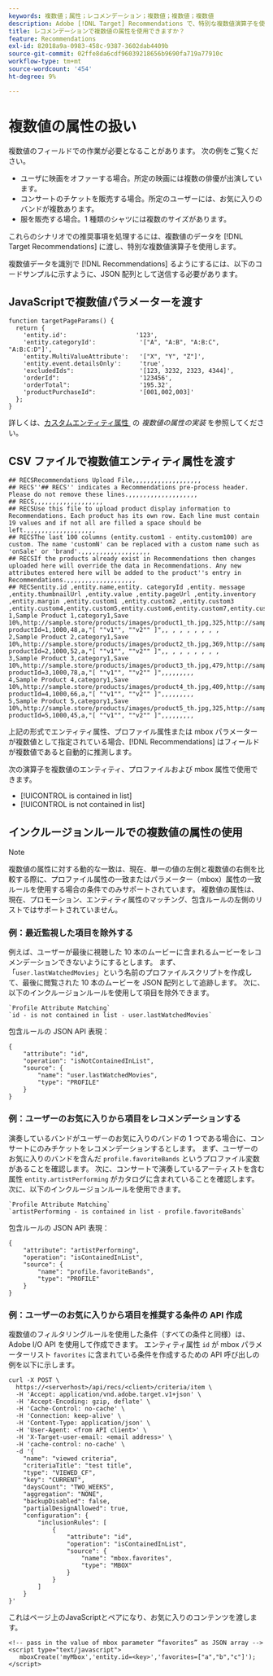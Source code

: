 ```yaml
---
keywords: 複数値；属性；レコメンデーション；複数値；複数値；複数値
description: Adobe [!DNL Target] Recommendations で、特別な複数値演算子を使用して複数値フィールドを操作する方法を説明します。例えば、複数のアクターを持つムービーをレコメンデーションする場合などです。
title: レコメンデーションで複数値の属性を使用できますか？
feature: Recommendations
exl-id: 82018a9a-0983-458c-9387-3602dab4409b
source-git-commit: 02ffe8da6cdf96039218656b9690fa719a77910c
workflow-type: tm+mt
source-wordcount: '454'
ht-degree: 9%

---
```


# 複数値の属性の扱い

複数値のフィールドでの作業が必要となることがあります。 次の例をご覧ください。

* ユーザに映画をオファーする場合。所定の映画には複数の俳優が出演しています。
* コンサートのチケットを販売する場合。所定のユーザーには、お気に入りのバンドが複数あります。
* 服を販売する場合。1 種類のシャツには複数のサイズがあります。

これらのシナリオでの推奨事項を処理するには、複数値のデータを [!DNL Target Recommendations] に渡し、特別な複数値演算子を使用します。

複数値データを識別で [!DNL Recommendations] るようにするには、以下のコードサンプルに示すように、JSON 配列として送信する必要があります。

## JavaScriptで複数値パラメーターを渡す

```
function targetPageParams() { 
  return { 
    'entity.id':                   '123', 
    'entity.categoryId':            '["A", "A:B", "A:B:C", "A:B:C:D"]',        
    'entity.MultiValueAttribute':   '["X", "Y", "Z"]', 
    'entity.event.detailsOnly':     'true', 
    'excludedIds":                  '[123, 3232, 2323, 4344]', 
    'orderId":                      '123456', 
    'orderTotal":                   '195.32', 
    'productPurchaseId":            '[001,002,003]' 
  }; 
}
```

詳しくは、[&#x200B; カスタムエンティティ属性 &#x200B;](/help/main/c-recommendations/c-products/custom-entity-attributes.md#section_80FEFE49E8AF415D99B739AA3CBA2A14) の *複数値の属性の実装* を参照してください。

## CSV ファイルで複数値エンティティ属性を渡す

```
## RECSRecommendations Upload File,,,,,,,,,,,,,,,,,,,
## RECS''## RECS'' indicates a Recommendations pre-process header. Please do not remove these lines.,,,,,,,,,,,,,,,,,,,
## RECS,,,,,,,,,,,,,,,,,,,
## RECSUse this file to upload product display information to Recommendations. Each product has its own row. Each line must contain 19 values and if not all are filled a space should be left.,,,,,,,,,,,,,,,,,,,
## RECSThe last 100 columns (entity.custom1 - entity.custom100) are custom. The name 'customN' can be replaced with a custom name such as 'onSale' or 'brand'.,,,,,,,,,,,,,,,,,,,
## RECSIf the products already exist in Recommendations then changes uploaded here will override the data in Recommendations. Any new attributes entered here will be added to the product''s entry in Recommendations.,,,,,,,,,,,,,,,,,,,
## RECSentity.id ,entity.name,entity. categoryId ,entity. message ,entity.thumbnailUrl ,entity.value ,entity.pageUrl ,entity.inventory ,entity.margin ,entity.custom1 ,entity.custom2 ,entity.custom3 ,entity.custom4,entity.custom5,entity.custom6,entity.custom7,entity.custom8,entity.custom9,entity.custom10,
1,Sample Product 1,category1,Save 10%,http://sample.store/products/images/product1_th.jpg,325,http://sample.store/products/product_detail.jsp?productId=1,1000,48,a,"[ ""v1"", ""v2"" ]",, , , , , , , ,
2,Sample Product 2,category1,Save 10%,http://sample.store/products/images/product2_th.jpg,369,http://sample.store/products/product_detail.jsp?productId=2,1000,52,a,"[ ""v1"", ""v2"" ]",, , , , , , , ,
3,Sample Product 3,category1,Save 10%,http://sample.store/products/images/product3_th.jpg,479,http://sample.store/products/product_detail.jsp?productId=3,1000,78,a,"[ ""v1"", ""v2"" ]",,,,,,,,,
4,Sample Product 4,category1,Save 10%,http://sample.store/products/images/product4_th.jpg,409,http://sample.store/products/product_detail.jsp?productId=4,1000,66,a,"[ ""v1"", ""v2"" ]",,,,,,,,,
5,Sample Product 5,category1,Save 10%,http://sample.store/products/images/product5_th.jpg,325,http://sample.store/products/product_detail.jsp?productId=5,1000,45,a,"[ ""v1"", ""v2"" ]",,,,,,,,, 
```

上記の形式でエンティティ属性、プロファイル属性または mbox パラメーターが複数値として指定されている場合、[!DNL Recommendations] はフィールドが複数値であると自動的に推測します。

次の演算子を複数値のエンティティ、プロファイルおよび mbox 属性で使用できます。

* [!UICONTROL is contained in list]
* [!UICONTROL is not contained in list]

## インクルージョンルールでの複数値の属性の使用

>[!NOTE]
>
>複数値の属性に対する動的な一致は、現在、単一の値の左側と複数値の右側を比較する際に、プロファイル属性の一致またはパラメーター（mbox）属性の一致ルールを使用する場合の条件でのみサポートされています。 複数値の属性は、現在、プロモーション、エンティティ属性のマッチング、包含ルールの左側のリストではサポートされていません。

### 例：最近監視した項目を除外する

例えば、ユーザーが最後に視聴した 10 本のムービーに含まれるムービーをレコメンデーションできないようにするとします。 まず、「`user.lastWatchedMovies`」という名前のプロファイルスクリプトを作成して、最後に閲覧された 10 本のムービーを JSON 配列として追跡します。 次に、以下のインクルージョンルールを使用して項目を除外できます。

```
`Profile Attribute Matching`
`id - is not contained in list - user.lastWatchedMovies`
```

包含ルールの JSON API 表現：

```
{
    "attribute": "id",
    "operation": "isNotContainedInList",
    "source": {
        "name": "user.lastWatchedMovies",
        "type": "PROFILE"
    }
} 
```

### 例：ユーザーのお気に入りから項目をレコメンデーションする

演奏しているバンドがユーザーのお気に入りのバンドの 1 つである場合に、コンサートにのみチケットをレコメンデーションするとします。 まず、ユーザーのお気に入りのバンドを含んだ `profile.favoriteBands` というプロファイル変数があることを確認します。 次に、コンサートで演奏しているアーティストを含む属性 `entity.artistPerforming` がカタログに含まれていることを確認します。 次に、以下のインクルージョンルールを使用できます。

```
`Profile Attribute Matching`
`artistPerforming - is contained in list - profile.favoriteBands`
```

包含ルールの JSON API 表現：

```
{
    "attribute": "artistPerforming",
    "operation": "isContainedInList",
    "source": {
        "name": "profile.favoriteBands",
        "type": "PROFILE"
    }
}
```

### 例：ユーザーのお気に入りから項目を推奨する条件の API 作成

複数値のフィルタリングルールを使用した条件（すべての条件と同様）は、Adobe I/O API を使用して作成できます。 エンティティ属性 `id` が mbox パラメーターリスト `favorites` に含まれている条件を作成するための API 呼び出しの例を以下に示します。

```
curl -X POST \
  https://<serverhost>/api/recs/<client>/criteria/item \
  -H 'Accept: application/vnd.adobe.target.v1+json' \
  -H 'Accept-Encoding: gzip, deflate' \
  -H 'Cache-Control: no-cache' \
  -H 'Connection: keep-alive' \
  -H 'Content-Type: application/json' \
  -H 'User-Agent: <from API client>' \
  -H 'X-Target-user-email: <email address>' \
  -H 'cache-control: no-cache' \
  -d '{
    "name": "viewed criteria",
    "criteriaTitle": "test title",
    "type": "VIEWED_CF",
    "key": "CURRENT",
    "daysCount": "TWO_WEEKS",
    "aggregation": "NONE",
    "backupDisabled": false,
    "partialDesignAllowed": true,
    "configuration": {
        "inclusionRules": [
            {
                "attribute": "id",
                "operation": "isContainedInList",
                "source": {
                    "name": "mbox.favorites",
                    "type": "MBOX"
                }
            }
        ]
    }
}'
```

これはページ上のJavaScriptとペアになり、お気に入りのコンテンツを渡します。

```
<!-- pass in the value of mbox parameter “favorites” as JSON array -->
<script type="text/javascript">
   mboxCreate('myMbox','entity.id=<key>','favorites=["a","b","c"]');
</script>
```
